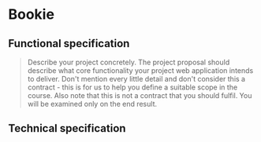 # Bookie
## Functional specification
> Describe your project concretely. The project proposal should describe what core functionality your project web application intends to deliver. Don't mention every little detail and don't consider this a contract - this is for us to help you define a suitable scope in the course. Also note that this is not a contract that you should fulfil. You will be examined only on the end result.
## Technical specification
